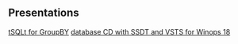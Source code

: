 ## Presentations

[tSQLt for GroupBY](http://arapaima.uk/presentations/slides-tsqlt-groupby)
[database CD with SSDT and VSTS for Winops 18](http://arapaima.uk/presentations/ssdt-vsts-winops18)
